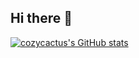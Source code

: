 ## Hi there 👋
[![cozycactus's GitHub stats](https://github-readme-stats.vercel.app/api?username=cozycactus&show_icons=true)](https://github.com/anuraghazra/github-readme-stats)

